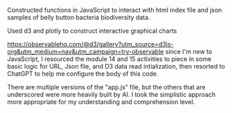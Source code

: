 Constructed functions in JavaScript to interact with html index file and json samples of belly button bacteria biodiversity data.

Used d3 and plotly to construct interactive graphical charts

https://observablehq.com/@d3/gallery?utm_source=d3js-org&utm_medium=nav&utm_campaign=try-observable
since I'm new to JavaScript, I resourced the module 14 and 15 activities to piece in some basic logic for URL, Json file, and D3 data read intialization, then resorted to ChatGPT to help me configure the body of this code. 

There are multiple versions of the "app.js" file, but the others that are underscored were more heavily built by AI. I took the simplistic approach more appropriate for my understanding and comprehension level.
